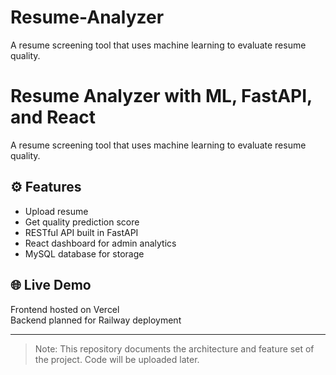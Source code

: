 # Resume-Analyzer
A resume screening tool that uses machine learning to evaluate resume quality.
# Resume Analyzer with ML, FastAPI, and React

A resume screening tool that uses machine learning to evaluate resume quality.

## ⚙️ Features
- Upload resume
- Get quality prediction score
- RESTful API built in FastAPI
- React dashboard for admin analytics
- MySQL database for storage

## 🌐 Live Demo
Frontend hosted on Vercel  
Backend planned for Railway deployment

---

> Note: This repository documents the architecture and feature set of the project. Code will be uploaded later.
